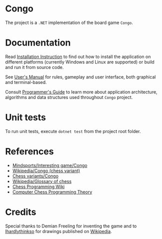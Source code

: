 # Congo

The project is a `.NET` implementation of the board game `Congo`.

# Documentation

Read [Installation Instruction](Congo.Assets/Resources/ii.md) to find out
how to install the application on different platforms (currently Windows and
Linux are supported) or build and run it from source code.

See [User's Manual](Congo.Assets/Resources/um.md) for rules, gameplay and
user interface, both graphical and terminal-based.

Consult [Programmer's Guide](Congo.Assets/Resources/pg.md) to learn more about
application architecture, algorithms and data structures used throughout `Congo`
project.

# Unit tests

To run unit tests, execute `dotnet test` from the project root folder.

# References

- [Mindsports/Interesting game/Congo](https://www.mindsports.nl/index.php/side-dishes/interesting-games?start=2)
- [Wikipedia/Congo (chess variant)](https://en.wikipedia.org/wiki/Congo_(chess_variant))
- [Chess variants/Congo](https://www.chessvariants.com/ms.dir/congo.html)
- [Wikipedia/Glossary of chess](https://en.wikipedia.org/wiki/Glossary_of_chess)
- [Chess Programming Wiki](https://www.chessprogramming.org/)
- [Computer Chess Programming Theory](http://www.frayn.net/beowulf/theory.html)

# Credits

Special thanks to Demian Freeling for inventing the game and to
[Ihardlythinkso](https://commons.wikimedia.org/wiki/User:Ihardlythinkso)
for drawings published on [Wikipedia](https://en.wikipedia.org/wiki/Congo_(chess_variant)).
